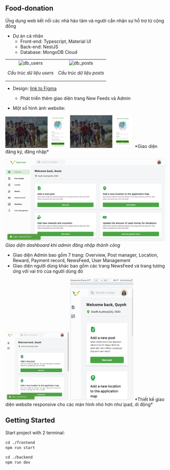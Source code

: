 ## Food-donation
Ứng dụng web kết nối các nhà hảo tâm và người cần nhận sự hỗ trợ từ cộng đồng
- Dự án cá nhân
  - Front-end: Typescript, Material UI
  - Back-end: NestJS
  - Database: MongoDB Cloud
<table style="width: 100%; table-layout: fixed;">
  <tr>
    <td style="width: 50%; text-align: center;">
      <img src="images/db_users.jpg" alt="db_users" style="width: 100%;"/>
      <p><em>Cấu trúc dữ liệu users</em></p>
    </td>
    <td style="width: 50%; text-align: center;">
      <img src="images/db_posts.jpg" alt="db_posts" style="width: 100%;"/>
      <p><em>Cấu trúc dữ liệu posts</em></p>
    </td>
  </tr>
</table>

- Design: [link to Figma](https://www.figma.com/design/44Gs3a2a4ung1crYIBmM23/Food-Donation?node-id=264-12178&t=FGJ9xiuYWDo3bnJz-1)
  - Phát triển thêm giao diện trang New Feeds và Admin

- Một số hình ảnh website:
<img src="images/sign_up.png" width="200"/>
<img src="images/log_in.png" width="200"/>
*Giao diện đăng ký, đăng nhập*

![Admin Dashboad](images/dashboard.png)
*Giao diện dashboard khi admin đăng nhập thành công*
  - Giao diện Admin bao gồm 7 trang: Overview, Post manager, Location, Reward, Payment record, NewsFeed, User Management
  - Giao diện người dùng khác bao gồm các trang NewsFeed và trang tương ứng với vai trò của người dùng đó

<img src="images/dashboard_ipadScreen.png" width="200"/>
<img src="images/dashboard_iphoneSEscreen.png" width="200"/>
*Thiết kế giao diện website responsive cho các màn hình nhỏ hơn như ipad, di động*

## Getting Started
Start project with 2 terminal:
```
cd ./frontend
npm run start
```

```
cd ./backend
npm run dev
```
